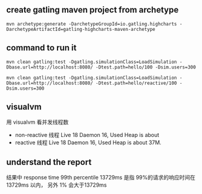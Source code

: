 
## create gatling maven project from archetype
```
mvn archetype:generate -DarchetypeGroupId=io.gatling.highcharts -DarchetypeArtifactId=gatling-highcharts-maven-archetype
```

## command to run it 
```
mvn clean gatling:test -Dgatling.simulationClass=LoadSimulation -Dbase.url=http://localhost:8080/ -Dtest.path=hello/100 -Dsim.users=300
```

```
mvn clean gatling:test -Dgatling.simulationClass=LoadSimulation -Dbase.url=http://localhost:8080/ -Dtest.path=hello/reactive/100 -Dsim.users=300
```

## visualvm
用 visualvm 看并发线程数
- non-reactive 线程 Live 18 Daemon 16, Used Heap is about  
- reactive 线程 Live 18 Daemon 16, Used Heap is about 37M.

## understand the report 
结果中 response time 99th percentile 13729ms 是指 99%的请求的响应时间在 13729ms 以内， 另外 1% 会大于13729ms